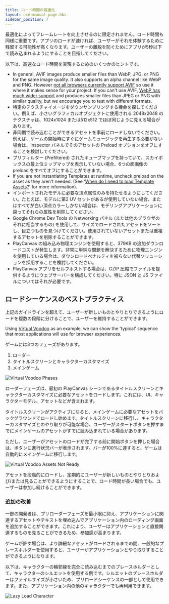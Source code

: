 ```yaml
---
title: ロード時間の最適化
layout: usermanual-page.hbs
sidebar_position: 7
---
```


最適化によってフレームレートを向上させるのに限定されません。ロード時間も同様に重要です。アプリのロードが速ければ、ユーザーがそれを体験するために残留する可能性が高くなります。ユーザーの離脱を防ぐためにアプリが5秒以下で読み込まれるようにすることを目指してください。

以下は、高速なロード時間を実現するためのいくつかのヒントです。

* In general, AVIF images produce smaller files than WebP, JPG, or PNG for the same image quality. It also supports an alpha channel like WebP and PNG. However [not all browsers currently support AVIF](https://caniuse.com/avif) so use it where it makes sense for your project. If you can't use AVIF, [WebP has much wider support](https://caniuse.com/webp) and produces smaller files than JPEG or PNG with similar quality, but we encourage you to test with different formats.
* 特定のテクスチャイメージをダウンサンプリングする機会を探してください。例えば、小さいグラフィカルオブジェクトに使用される 2048x2048 のテクスチャは、1024x1024 または512x512 でほぼ同じように見える場合があります。
* 非同期で読み込むことができるアセットを事前にロードしないでください。例えば、ゲームの開始時にすぐにゲームミュージックを再生する必要がない場合は、Inspector パネルでそのアセットの Preload オプションをオフにすることを検討してください。
* プリフィルター (Prefiltered) されたキューブマップを持っていて、スカイボックスの最上位ミップマップを表示していない場合、6つの面画像の preload をすべてオフにすることができます。
* If you are not instantiating Templates at runtime, uncheck preload on the asset as they aren't needed. (See '[When do I need to load Template Assets?][1]' for more information).
* インポートされたモデルに必要な頂点属性のみを持たせるようにしてください。たとえば、モデルに第2 UV セットがあるが使用していない場合、またはすべてが白い頂点カラーしかない場合は、モデリングアプリケーションに戻ってそれらの属性を削除してください。
* Google Chrome Dev Tools の Networking パネル (または他のブラウザのそれに相当するもの) を使用して、サイズでロードされたアセットをソートし、目立つものを見つけてください。使用されていないアセットまたは重複するアセットを削除することができます。
* PlayCanvas の組み込み物理エンジンを使用すると、379KB の追加ダウンロードコストが発生します。非常に単純な問題を解決するために物理エンジンを使用している場合は、ダウンロードペナルティを被らない代替ソリューションを採用することを検討してください。
* PlayCanvas アプリをセルフホストする場合は、GZIP 圧縮でファイルを提供するようにウェブサーバーを構成してください。特に JSON と JS ファイルについてはそれが必要です。

## ロードシーケンスのベストプラクティス

上記のガイドラインを超えて、ユーザーが新しいものとやりとりできるようにロードを複数の段階に分けることで、ユーザーを維持することができます。

Using [Virtual Voodoo][2] as an example, we can show the 'typical' sequence that most applications will use for browser experiences.

ゲームには3つのフェーズがあります。

1. ローダー
2. タイトルスクリーンとキャラクターカスタマイズ
3. メインゲーム

![Virtual Voodoo Phases][3]

ローダーフェーズは、最初の PlayCanvas シーンであるタイトルスクリーンとキャラクターカスタマイズに必要なアセットをロードします。これには、UI、キャラクターモデル、アセットなどが含まれます。

タイトルスクリーンがアクティブになると、メインゲームに必要なアセットをバックグラウンドでロードし始めます。タイトルスクリーンに移行し、キャラクターカスタマイズとのやり取りが可能な場合、ユーザーがスタートボタンを押すまでにメインゲームのアセットがすでに読み込まれている場合があります。

ただし、ユーザーがアセットのロードが完了する前に開始ボタンを押した場合は、ボタンに進行状況バーが表示されます。バーが100%に達すると、ゲームは自動的にメインゲームに移行します。

![Virtual Voodoo Assets Not Ready][4]

アセットを段階的にロードし、定期的にユーザーが新しいものとやりとりおよび/または見ることができるようにすることで、ロード時間が長い場合でも、ユーザーは参加し続けることができます。

### 追加の改善

一部の開発者は、プリローダーフェーズを最小限に抑え、アプリケーションに関連するアセットやテキストを埋め込んでアプリケーション内のローディング画面を追加することができます。これにより、ユーザーはアプリケーションと直接関連するものを見ることができるため、参加感が高まります。

ゲームが許す場合は、より詳細なアセットがロードされるまでの間、一般的なプレースホルダーを使用すると、ユーザーがアプリケーションとやり取りすることができるようになります。

以下は、キャラクターの輪郭線を完全に読み込むまでのプレースホルダーとして、キャラクターのシルエットを使用する例です。シルエットのプレースホルダーはファイルサイズが小さいため、プリロードシーケンスの一部として使用できます。また、アプリケーション内の他のキャラクターでも再利用できます。

![Lazy Load Character][5]

[1]: /user-manual/templates/#when-do-i-need-to-load-template-assets
[2]: https://playcanv.as/p/tRUfwVg1/
[3]: /images/user-manual/optimization/loading/virtual-voodoo-phases.jpg
[4]: /images/user-manual/optimization/loading/virtual-voodoo-assets-not-ready.gif
[5]: /images/user-manual/optimization/loading/character-load.gif
